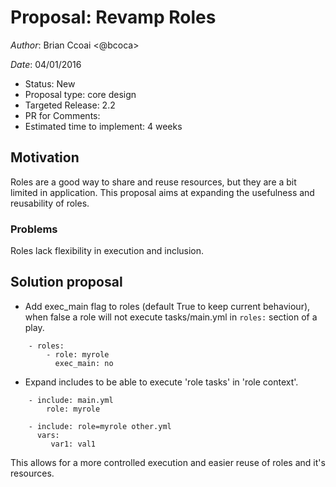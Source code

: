 # Proposal: Revamp Roles

*Author*: Brian Ccoai <@bcoca>

*Date*: 04/01/2016

- Status: New
- Proposal type: core design
- Targeted Release: 2.2
- PR for Comments: 
- Estimated time to implement: 4 weeks


## Motivation
Roles are a good way to share and reuse resources, but they are a bit limited in application.
This proposal aims at expanding the usefulness and reusability of roles.

### Problems
Roles lack flexibility in execution and inclusion.

## Solution proposal
- Add exec_main flag to roles (default True to keep current behaviour), when false a role will not execute tasks/main.yml in `roles:` section of a play.
```
    - roles:
        - role: myrole
          exec_main: no
```
- Expand includes to be able to execute 'role tasks' in 'role context'.
```    
    - include: main.yml
        role: myrole

    - include: role=myrole other.yml
      vars:
         var1: val1
```
  This allows for a more controlled execution and easier reuse of roles and it's resources.
